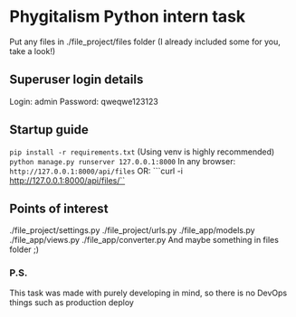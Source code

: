 # Phygitalism Python intern task
Put any files in ./file_project/files folder
(I already included some for you, take a look!)
## Superuser login details
Login: admin
Password: qweqwe123123
## Startup guide
```pip install -r requirements.txt```
(Using venv is highly recommended)
```python manage.py runserver 127.0.0.1:8000```
In any browser:
```http://127.0.0.1:8000/api/files```
OR:
```curl -i http://127.0.0.1:8000/api/files/``
## Points of interest
./file_project/settings.py
./file_project/urls.py
./file_app/models.py
./file_app/views.py
./file_app/converter.py
And maybe something in files folder ;)
### P.S.
This task was made with purely developing in mind, so there is no DevOps things such as production deploy